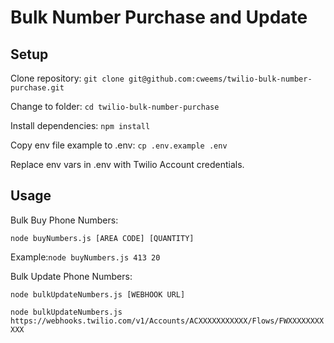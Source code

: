 # Bulk Number Purchase and Update

## Setup

Clone repository: `git clone git@github.com:cweems/twilio-bulk-number-purchase.git`

Change to folder: `cd twilio-bulk-number-purchase`

Install dependencies: `npm install`

Copy env file example to .env: `cp .env.example .env`

Replace env vars in .env with Twilio Account credentials.

## Usage

Bulk Buy Phone Numbers:

`node buyNumbers.js [AREA CODE] [QUANTITY]`

Example:`node buyNumbers.js 413 20`

Bulk Update Phone Numbers:

`node bulkUpdateNumbers.js [WEBHOOK URL]`

`node bulkUpdateNumbers.js https://webhooks.twilio.com/v1/Accounts/ACXXXXXXXXXXX/Flows/FWXXXXXXXXXXX`
